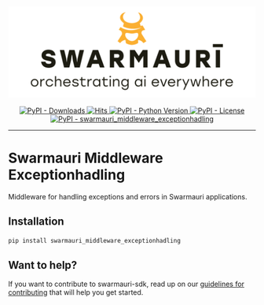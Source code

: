 ![Swamauri Logo](https://github.com/swarmauri/swarmauri-sdk/blob/3d4d1cfa949399d7019ae9d8f296afba773dfb7f/assets/swarmauri.brand.theme.svg)

<p align="center">
    <a href="https://pypi.org/project/swarmauri_middleware_exceptionhadling/">
        <img src="https://img.shields.io/pypi/dm/swarmauri_middleware_exceptionhadling" alt="PyPI - Downloads"/>
    </a>
    <a href="https://hits.sh/github.com/swarmauri/swarmauri-sdk/tree/master/pkgs/standards/swarmauri_middleware_exceptionhadling/">
        <img alt="Hits" src="https://hits.sh/github.com/swarmauri/swarmauri-sdk/tree/master/pkgs/standards/swarmauri_middleware_exceptionhadling.svg"/>
    </a>
    <a href="https://pypi.org/project/swarmauri_middleware_exceptionhadling/">
        <img src="https://img.shields.io/pypi/pyversions/swarmauri_middleware_exceptionhadling" alt="PyPI - Python Version"/>
    </a>
    <a href="https://pypi.org/project/swarmauri_middleware_exceptionhadling/">
        <img src="https://img.shields.io/pypi/l/swarmauri_middleware_exceptionhadling" alt="PyPI - License"/>
    </a>
    <a href="https://pypi.org/project/swarmauri_middleware_exceptionhadling/">
        <img src="https://img.shields.io/pypi/v/swarmauri_middleware_exceptionhadling?label=swarmauri_middleware_exceptionhadling&color=green" alt="PyPI - swarmauri_middleware_exceptionhadling"/>
    </a>
</p>

---

# Swarmauri Middleware Exceptionhadling

Middleware for handling exceptions and errors in Swarmauri applications.

## Installation

```bash
pip install swarmauri_middleware_exceptionhadling
```

## Want to help?

If you want to contribute to swarmauri-sdk, read up on our [guidelines for contributing](https://github.com/swarmauri/swarmauri-sdk/blob/master/contributing.md) that will help you get started.
